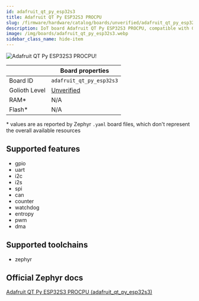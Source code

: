 ```yaml
---
id: adafruit_qt_py_esp32s3
title: Adafruit QT Py ESP32S3 PROCPU
slug: /firmware/hardware/catalog/boards/unverified/adafruit_qt_py_esp32s3
description: IoT board Adafruit QT Py ESP32S3 PROCPU, compatible with Golioth at unverified level.
image: /img/boards/adafruit_qt_py_esp32s3.webp
sidebar_class_name: hide-item
---
```


[//]: # (This is an auto-generated file, do not edit! Changes to it will be lost upon re-generation)

![Adafruit QT Py ESP32S3 PROCPU!](/img/boards/adafruit_qt_py_esp32s3.webp "Adafruit QT Py ESP32S3 PROCPU")

|                | Board properties     |
| -------------  | -------------------- |
| Board ID       | `adafruit_qt_py_esp32s3` |
| Golioth Level  | [Unverified](/firmware/hardware#unverified-boards) |
| RAM*           | N/A |
| Flash*         | N/A |

\* values are as reported by Zephyr `.yaml` board files, which don't represent the overall available resources



## Supported features

* gpio
* uart
* i2c
* i2s
* spi
* can
* counter
* watchdog
* entropy
* pwm
* dma

## Supported toolchains

* zephyr

## Official Zephyr docs

[Adafruit QT Py ESP32S3 PROCPU (adafruit_qt_py_esp32s3)](https://docs.zephyrproject.org/latest/boards/adafruit/qt_py_esp32s3/doc/index.html)
